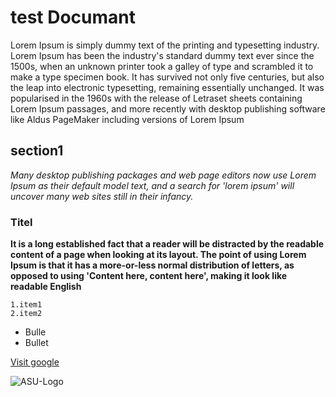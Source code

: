  
# test Documant

Lorem Ipsum is simply dummy text of the printing and typesetting industry. Lorem Ipsum has been the industry's standard dummy text ever since the 1500s, when an unknown printer took a galley of type and scrambled it to make a type specimen book. It has survived not only five centuries, but also the leap into electronic typesetting, remaining essentially unchanged. It was popularised in the 1960s with the release of Letraset sheets containing Lorem Ipsum passages, and more recently with desktop publishing software like Aldus PageMaker including versions of Lorem Ipsum

## section1
_Many desktop publishing packages and web page editors now use Lorem Ipsum as their default model text, and a search for 'lorem ipsum' will uncover many web sites still in their infancy._


### Titel
**It is a long established fact that a reader will be distracted by the readable content of a page when looking at its layout. The point of using Lorem Ipsum is that it has a more-or-less normal distribution of letters, as opposed to using 'Content here, content here', making it look like readable English**




    1.item1
    2.item2

- Bulle
- Bullet

  
[Visit google](https://admission.asu.edu.jo/assets/media/image/ASU-Logo.png)

![ASU-Logo](https://github.com/BoulosNaser/SDD/assets/149297417/18711373-8204-4028-a595-41d818830c6c)

